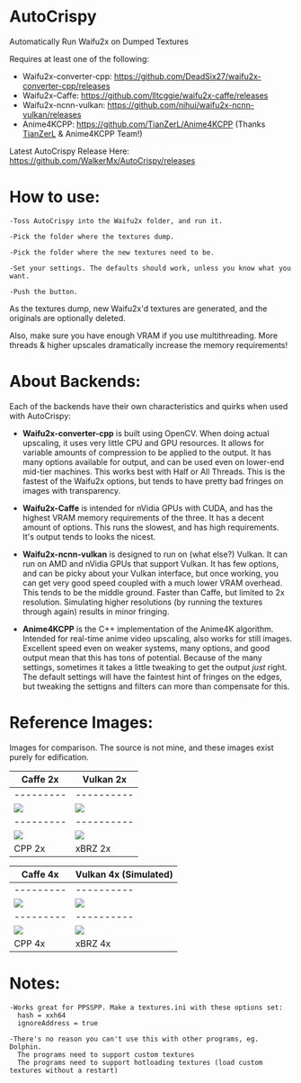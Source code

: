 # AutoCrispy
Automatically Run Waifu2x on Dumped Textures

Requires at least one of the following:

- Waifu2x-converter-cpp: https://github.com/DeadSix27/waifu2x-converter-cpp/releases
- Waifu2x-Caffe: https://github.com/lltcggie/waifu2x-caffe/releases
- Waifu2x-ncnn-vulkan: https://github.com/nihui/waifu2x-ncnn-vulkan/releases
- Anime4KCPP: https://github.com/TianZerL/Anime4KCPP (Thanks [TianZerL](https://github.com/TianZerL) & Anime4KCPP Team!)

Latest AutoCrispy Release Here: https://github.com/WalkerMx/AutoCrispy/releases

# How to use:
    -Toss AutoCrispy into the Waifu2x folder, and run it.
  
    -Pick the folder where the textures dump.
  
    -Pick the folder where the new textures need to be.
  
    -Set your settings. The defaults should work, unless you know what you want.
  
    -Push the button.
  
  
  As the textures dump, new Waifu2x'd textures are generated, and the originals are optionally deleted.
  
  Also, make sure you have enough VRAM if you use multithreading. More threads & higher upscales dramatically increase the memory requirements!
  
# About Backends:
   Each of the backends have their own characteristics and quirks when used with AutoCrispy:
   
   - **Waifu2x-converter-cpp** is built using OpenCV. When doing actual upscaling, it uses very little CPU and GPU resources. It allows for variable amounts of compression to be applied to the output. It has many options available for output, and can be used even on lower-end mid-tier machines. This works best with Half or All Threads. This is the fastest of the Waifu2x options, but tends to have pretty bad fringes on images with transparency.
   
   - **Waifu2x-Caffe** is intended for nVidia GPUs with CUDA, and has the highest VRAM memory requirements of the three. It has a decent amount of options. This runs the slowest, and has high requirements. It's output tends to looks the nicest.
    
   - **Waifu2x-ncnn-vulkan** is designed to run on (what else?) Vulkan. It can run on AMD and nVidia GPUs that support Vulkan. It has few options, and can be picky about your Vulkan interface, but once working, you can get very good speed coupled with a much lower VRAM overhead. This tends to be the middle ground. Faster than Caffe, but limited to 2x resolution. Simulating higher resolutions (by running the textures through again) results in minor fringing.
   
   - **Anime4KCPP** is the C++ implementation of the Anime4K algorithm. Intended for real-time anime video upscaling, also works for still images. Excellent speed even on weaker systems, many options, and good output mean that this has tons of potential. Because of the many settings, sometimes it takes a little tweaking to get the output *just* right. The default settings will have the faintest hint of fringes on the edges, but tweaking the settigns and filters can more than compensate for this.
   

# Reference Images:
Images for comparison. The source is not mine, and these images exist purely for edification.
   
Caffe 2x | Vulkan 2x 
---------|----------
---------|----------
<img class="header" src="https://github.com/WalkerMx/AutoCrispy/blob/master/Reference_Assets/caffe2x.png">|<img src="https://github.com/WalkerMx/AutoCrispy/blob/master/Reference_Assets/vulkan2x.png">
---------|----------
<img src="https://github.com/WalkerMx/AutoCrispy/blob/master/Reference_Assets/cpp2x.png">|<img src="https://github.com/WalkerMx/AutoCrispy/blob/master/Reference_Assets/xBRX2x.png">
  CPP 2x | xBRZ 2x
  

Caffe 4x | Vulkan 4x (Simulated)
---------|----------
---------|----------
<img src="https://github.com/WalkerMx/AutoCrispy/blob/master/Reference_Assets/caffe4x.png">|<img src="https://github.com/WalkerMx/AutoCrispy/blob/master/Reference_Assets/vulkan4x sim.png">
---------|----------
<img src="https://github.com/WalkerMx/AutoCrispy/blob/master/Reference_Assets/cpp4x.png">|<img src="https://github.com/WalkerMx/AutoCrispy/blob/master/Reference_Assets/xBRZ4x.png">
  CPP 4x | xBRZ 4x
  
# Notes:
    -Works great for PPSSPP. Make a textures.ini with these options set:
      hash = xxh64
      ignoreAddress = true
      
    -There's no reason you can't use this with other programs, eg. Dolphin.
      The programs need to support custom textures
      The programs need to support hotloading textures (load custom textures without a restart)

